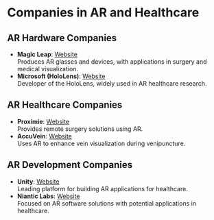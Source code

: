 # Companies in AR and Healthcare

## AR Hardware Companies
- **Magic Leap**: [Website](https://www.magicleap.com)  
  Produces AR glasses and devices, with applications in surgery and medical visualization.
- **Microsoft (HoloLens)**: [Website](https://www.microsoft.com/hololens)  
  Developer of the HoloLens, widely used in AR healthcare research.

## AR Healthcare Companies
- **Proximie**: [Website](https://www.proximie.com)  
  Provides remote surgery solutions using AR.
- **AccuVein**: [Website](https://www.accuvein.com)  
  Uses AR to enhance vein visualization during venipuncture.

## AR Development Companies
- **Unity**: [Website](https://unity.com)  
  Leading platform for building AR applications for healthcare.
- **Niantic Labs**: [Website](https://nianticlabs.com)  
  Focused on AR software solutions with potential applications in healthcare.

